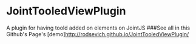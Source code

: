 # JointTooledViewPlugin
A plugin for having toold added on elements on JointJS
###See all in this Github's Page's [demo]http://rodsevich.github.io/JointTooledViewPlugin/
